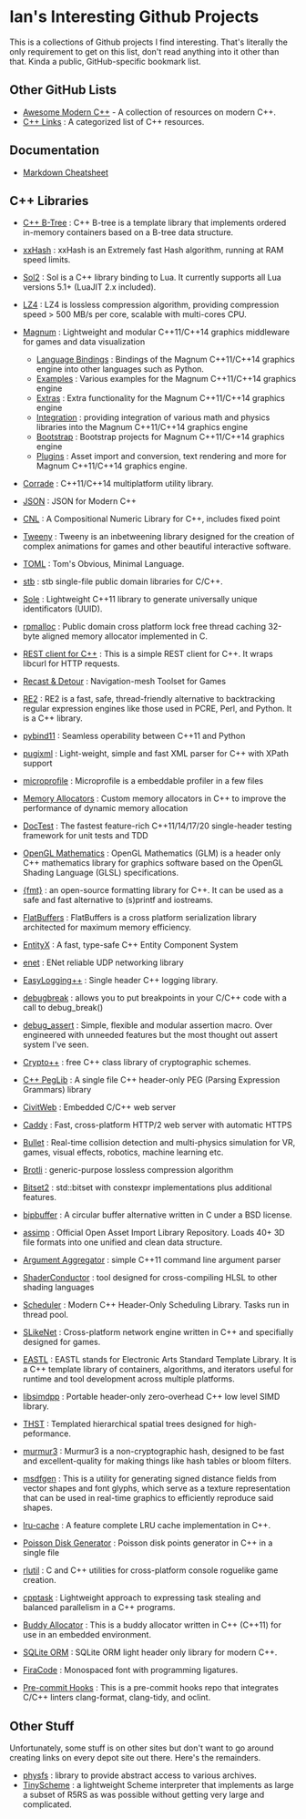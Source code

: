 # Ian's Interesting Github Projects

This is a collections of Github projects I find interesting.  That's literally the only requirement to get on this list, don't read anything into it other than that. Kinda a public, GitHub-specific bookmark list.

[//]: # (This may be the most platform independent comment)

## Other GitHub Lists

* [Awesome Modern C++](https://github.com/rigtorp/awesome-modern-cpp/blob/master/README.md) - A collection of resources on modern C++.
* [C++ Links](https://github.com/MattPD/cpplinks) : A categorized list of C++ resources.

## Documentation

* [Markdown Cheatsheet](https://github.com/adam-p/markdown-here/wiki/Markdown-Cheatsheet)

## C++ Libraries

* [C++ B-Tree](https://github.com/diegocaro/cpp-btree) : C++ B-tree is a template library that implements ordered in-memory containers based on a B-tree data structure.
* [xxHash](https://github.com/Cyan4973/xxHash) : xxHash is an Extremely fast Hash algorithm, running at RAM speed limits.
* [Sol2](https://github.com/ThePhD/sol2) : Sol is a C++ library binding to Lua. It currently supports all Lua versions 5.1+ (LuaJIT 2.x included).
* [LZ4](https://github.com/lz4/lz4) : LZ4 is lossless compression algorithm, providing compression speed > 500 MB/s per core, scalable with multi-cores CPU.
* [Magnum](https://github.com/mosra/magnum) : Lightweight and modular C++11/C++14 graphics middleware for games and data visualization
  * [Language Bindings](https://github.com/mosra/magnum-bindings) : Bindings of the Magnum C++11/C++14 graphics engine into other languages such as Python.
  * [Examples](https://github.com/mosra/magnum-examples) : Various examples for the Magnum C++11/C++14 graphics engine
  * [Extras](https://github.com/mosra/magnum-extras) : Extra functionality for the Magnum C++11/C++14 graphics engine
  * [Integration](https://github.com/mosra/magnum-integration) : providing integration of various math and physics libraries into the Magnum C++11/C++14 graphics engine
  * [Bootstrap](https://github.com/mosra/magnum-bootstrap) : Bootstrap projects for Magnum C++11/C++14 graphics engine
  * [Plugins](https://github.com/mosra/magnum-plugins) : Asset import and conversion, text rendering and more for Magnum C++11/C++14 graphics engine.
* [Corrade](https://github.com/mosra/corrade) : C++11/C++14 multiplatform utility library.
* [JSON](https://github.com/nlohmann/json) : JSON for Modern C++
* [CNL](https://github.com/johnmcfarlane/cnl) : A Compositional Numeric Library for C++, includes fixed point
* [Tweeny](https://github.com/mobius3/tweeny) : Tweeny is an inbetweening library designed for the creation of complex animations for games and other beautiful interactive software.
* [TOML](https://github.com/toml-lang/toml) : Tom's Obvious, Minimal Language.
* [stb](https://github.com/nothings/stb) : stb single-file public domain libraries for C/C++.
* [Sole](https://github.com/r-lyeh-archived/sole) : Lightweight C++11 library to generate universally unique identificators (UUID).
* [rpmalloc](https://github.com/rampantpixels/rpmalloc) : Public domain cross platform lock free thread caching 32-byte aligned memory allocator implemented in C. 
* [REST client for C++](https://github.com/mrtazz/restclient-cpp) : This is a simple REST client for C++. It wraps libcurl for HTTP requests.
* [Recast & Detour](https://github.com/recastnavigation/recastnavigation) : Navigation-mesh Toolset for Games
* [RE2](https://github.com/google/re2) : RE2 is a fast, safe, thread-friendly alternative to backtracking regular expression engines like those used in PCRE, Perl, and Python. It is a C++ library.
* [pybind11](https://github.com/pybind/pybind11) : Seamless operability between C++11 and Python
* [pugixml](https://github.com/zeux/pugixml) : Light-weight, simple and fast XML parser for C++ with XPath support
* [microprofile](https://github.com/jonasmr/microprofile) : Microprofile is a embeddable profiler in a few files
* [Memory Allocators](https://github.com/mtrebi/memory-allocators) : Custom memory allocators in C++ to improve the performance of dynamic memory allocation
* [DocTest](https://github.com/onqtam/doctest) : The fastest feature-rich C++11/14/17/20 single-header testing framework for unit tests and TDD
* [OpenGL Mathematics](https://github.com/g-truc/glm) : OpenGL Mathematics (GLM) is a header only C++ mathematics library for graphics software based on the OpenGL Shading Language (GLSL) specifications.
* [{fmt}](https://github.com/fmtlib/fmt) : an open-source formatting library for C++. It can be used as a safe and fast alternative to (s)printf and iostreams.
* [FlatBuffers](https://github.com/google/flatbuffers) : FlatBuffers is a cross platform serialization library architected for maximum memory efficiency.
* [EntityX](https://github.com/alecthomas/entityx) : A fast, type-safe C++ Entity Component System
* [enet](https://github.com/lsalzman/enet) : ENet reliable UDP networking library
* [EasyLogging++](https://github.com/zuhd-org/easyloggingpp) : Single header C++ logging library.
* [debugbreak](https://github.com/scottt/debugbreak) : allows you to put breakpoints in your C/C++ code with a call to debug_break()
* [debug_assert](https://github.com/foonathan/debug_assert) : Simple, flexible and modular assertion macro.  Over engineered with unneeded features but the most thought out assert system I've seen.
* [Crypto++](https://github.com/weidai11/cryptopp) : free C++ class library of cryptographic schemes.
* [C++ PegLib](https://github.com/yhirose/cpp-peglib) : A single file C++ header-only PEG (Parsing Expression Grammars) library
* [CivitWeb](https://github.com/civetweb/civetweb) : Embedded C/C++ web server
* [Caddy](https://github.com/mholt/caddy) : Fast, cross-platform HTTP/2 web server with automatic HTTPS
* [Bullet](https://github.com/bulletphysics/bullet3) : Real-time collision detection and multi-physics simulation for VR, games, visual effects, robotics, machine learning etc.
* [Brotli](https://github.com/google/brotli) : generic-purpose lossless compression algorithm 
* [Bitset2](https://github.com/ClaasBontus/bitset2) : std::bitset with constexpr implementations plus additional features.
* [bipbuffer](https://github.com/willemt/bipbuffer) : A circular buffer alternative written in C under a BSD license.
* [assimp](https://github.com/assimp/assimp) : Official Open Asset Import Library Repository. Loads 40+ 3D file formats into one unified and clean data structure.
* [Argument Aggregator](https://github.com/vietjtnguyen/argagg) :  simple C++11 command line argument parser
* [ShaderConductor](https://github.com/microsoft/ShaderConductor) :  tool designed for cross-compiling HLSL to other shading languages
* [Scheduler](https://github.com/Bosma/Scheduler) : Modern C++ Header-Only Scheduling Library. Tasks run in thread pool.
* [SLikeNet](https://github.com/SLikeSoft/SLikeNet) : Cross-platform network engine written in C++ and specifially designed for games.
* [EASTL](https://github.com/electronicarts/EASTL) : EASTL stands for Electronic Arts Standard Template Library. It is a C++ template library of containers, algorithms, and iterators useful for runtime and tool development across multiple platforms.
* [libsimdpp](https://github.com/p12tic/libsimdpp) : Portable header-only zero-overhead C++ low level SIMD library.
* [THST](https://github.com/tuxalin/THST) : Templated hierarchical spatial trees designed for high-peformance.
* [murmur3](https://github.com/PeterScott/murmur3) : Murmur3 is a non-cryptographic hash, designed to be fast and excellent-quality for making things like hash tables or bloom filters.
* [msdfgen](https://github.com/Chlumsky/msdfgen) : This is a utility for generating signed distance fields from vector shapes and font glyphs, which serve as a texture representation that can be used in real-time graphics to efficiently reproduce said shapes.
* [lru-cache](https://github.com/goldsborough/lru-cache) : A feature complete LRU cache implementation in C++.
* [Poisson Disk Generator](https://github.com/corporateshark/poisson-disk-generator) : Poisson disk points generator in C++ in a single file
* [rlutil](https://github.com/tapio/rlutil) : C and C++ utilities for cross-platform console roguelike game creation.
* [cpptask](https://github.com/Kolkir/cpptask) : Lightweight approach to expressing task stealing and balanced parallelism in a C++ programs.
* [Buddy Allocator](https://github.com/dbrobins/buddy-allocator) : This is a buddy allocator written in C++ (C++11) for use in an embedded environment.

* [SQLite ORM](https://github.com/fnc12/sqlite_orm) : SQLite ORM light header only library for modern C++.
* [FiraCode](https://github.com/tonsky/FiraCode) : Monospaced font with programming ligatures.
* [Pre-commit Hooks](https://github.com/pocc/pre-commit-hooks) : This is a pre-commit hooks repo that integrates C/C++ linters clang-format, clang-tidy, and oclint.

## Other Stuff

Unfortunately, some stuff is on other sites but don't want to go around creating links on every depot site out there.  Here's the remainders.

* [physfs](https://hg.icculus.org/icculus/physfs) : library to provide abstract access to various archives.
* [TinyScheme](http://tinyscheme.sourceforge.net/home.html) : a lightweight Scheme interpreter that implements as large a subset of R5RS as was possible without getting very large and complicated.